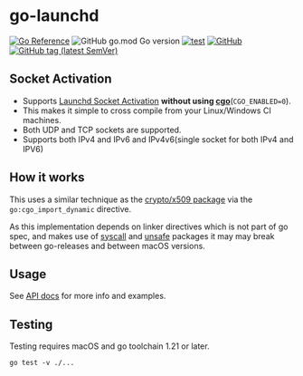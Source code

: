 # go-launchd

[![Go Reference](https://pkg.go.dev/badge/github.com/tprasadtp/go-launchd.svg)](https://pkg.go.dev/github.com/tprasadtp/go-launchd)
![GitHub go.mod Go version](https://img.shields.io/github/go-mod/go-version/tprasadtp/go-launchd?label=go&logo=go&logoColor=white)
[![test](https://github.com/tprasadtp/go-launchd/actions/workflows/test.yml/badge.svg)](https://github.com/tprasadtp/go-launchd/actions/workflows/test.yml)
[![GitHub](https://img.shields.io/github/license/tprasadtp/go-launchd)](https://github.com/tprasadtp/go-launchd/blob/master/LICENSE)
[![GitHub tag (latest SemVer)](https://img.shields.io/github/v/tag/tprasadtp/go-launchd?color=7f50a6&label=release&logo=semver&sort=semver)](https://github.com/tprasadtp/go-launchd/releases)


## Socket Activation

- Supports [Launchd Socket Activation][] __without using [cgo][]__(`CGO_ENABLED=0`).
- This makes it simple to cross compile from your Linux/Windows CI machines.
- Both UDP and TCP sockets are supported.
- Supports both IPv4 and IPv6 and IPv4v6(single socket for both IPv4 and IPV6)

## How it works

This uses a similar technique as the [crypto/x509 package](https://go-review.googlesource.com/c/go/+/232397) via the `go:cgo_import_dynamic` directive.

As this implementation depends on linker directives which is not part of go spec,
and makes use of [syscall] and [unsafe] packages it may may break between go-releases and
between macOS versions.

## Usage

See [API docs](https://pkg.go.dev/github.com/tprasadtp/go-launchd) for more info and examples.


## Testing

Testing requires macOS and go toolchain 1.21 or later.

```
go test -v ./...
```

[syscall]: https://pkg.go.dev/syscall
[unsafe]: https://pkg.go.dev/unsafe
[cgo]: https://pkg.go.dev/cmd/cgo
[Launchd Socket Activation]: https://developer.apple.com/documentation/xpc1505523-launch_activate_socket
